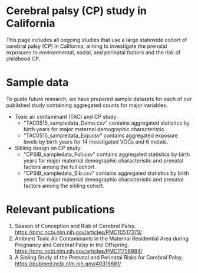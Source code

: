 # Cerebral palsy (CP) study in California

This page includes all ongoing studies that use a large statewide cohort of cerebral palsy (CP) in California, aiming to investigate the prenatal exposures to environmental, social, and perinatal factors and the risk of childhood CP.


# Sample data 
To guide future research, we have prepared sample datasets for each of our published study containing aggregated counts for major variables.

- Toxic air contaminant (TAC) and CP study:
  - "TAC0515_sampledata_Demo.csv" contains aggregated statistics by birth years for major maternal demographic characteristic.
  -  "TAC0515_sampledata_Exp.csv" contains aggregated exposure levels by birth years for 14 investigated VOCs and 6 metals.
- Sibling design on CP study:
  - "CPSIB_sampledata_Full.csv" contains aggregated statistics by birth years for major maternal demographic characteristic and prenatal factors among the full cohort.
  -  "CPSIB_sampledata_Sib.csv" contains aggregated statistics by birth years for major maternal demographic characteristic and prenatal factors among the sibling cohort.


# Relevant publications
1. Season of Conception and Risk of Cerebral Palsy. https://pmc.ncbi.nlm.nih.gov/articles/PMC10517373/
2. Ambient Toxic Air Contaminants in the Maternal Residential Area during Pregnancy and Cerebral Palsy in the Offspring. https://pmc.ncbi.nlm.nih.gov/articles/PMC11758984/
3. A Sibling Study of the Prenatal and Perinatal Risks for Cerebral Palsy. https://pubmed.ncbi.nlm.nih.gov/40316681/
